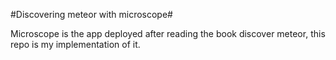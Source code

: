 #Discovering meteor with microscope#

Microscope is the app deployed after reading the book discover meteor, this repo is my implementation of it.